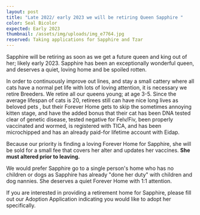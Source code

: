 ```yaml
---
layout: post
title: "Late 2022/ early 2023 we will be retiring Queen Sapphire "
color: Seal Bicolor
expected: Early 2023
thumbnail: /assets/img/uploads/img_e7764.jpg
reserved: Taking applications for Sapphire and Tzar
---
```

 Sapphire will be retiring as soon as we get a future queen and king out of her; likely early 2023. Sapphire has been an exceptionally wonderful queen, and deserves a quiet, loving home and be spoiled rotten.

In order to continuously improve out lines, and stay a small cattery where all cats have a normal pet life with lots of loving attention, it is necessary we retire Breeders. We retire all our queens young; at age 3-5. Since the average lifespan of cats is 20,  retirees still can have nice long lives as beloved pets , but their Forever Home gets to skip the sometimes annoying kitten stage,  and have the added bonus that their cat has been DNA tested clear of genetic disease, tested negative for Felv/Fiv, been properly vaccinated and wormed, is registered with TICA, and has been microchipped and has an already paid-for lifetime account with Eidap.

Because our priority is finding a loving Forever Home for Sapphire, she will be sold for a small fee that covers her alter and updates her vaccines. **She must altered prior to leaving.** 

We would prefer Sapphire go to a single person's home who has no children or dogs as Sapphire has already "done her duty" with children and dog nannies. She deserves a quiet Forever Home with 1:1 attention.

If you are interested in providing a retirement home for Sapphire, please fill out our Adoption Application indicating you would like to adopt her specifically.